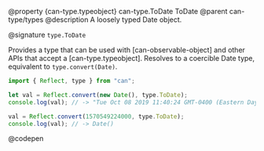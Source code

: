@property {can-type.typeobject} can-type.ToDate ToDate
@parent can-type/types
@description A loosely typed Date object.

@signature `type.ToDate`

  Provides a type that can be used with [can-observable-object] and other APIs that accept a [can-type.typeobject]. Resolves to a coercible Date type, equivalent to `type.convert(Date)`.

  ```js
  import { Reflect, type } from "can";

  let val = Reflect.convert(new Date(), type.ToDate);
  console.log(val); // -> "Tue Oct 08 2019 11:40:24 GMT-0400 (Eastern Daylight Time)"

  val = Reflect.convert(1570549224000, type.ToDate);
  console.log(val); // -> Date()
  ```
  @codepen
